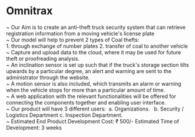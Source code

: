 # Omnitrax

~ Our Aim is to create an anti-theft truck security system that can retrieve registration information from a moving vehicle's license plate <br>
~ Our model will help to prevent 2 types of Coal thefts:<br>
         1. through exchange of number plates        2.  transfer of coal to another vehicle<br>
~ Capture and upload data to the cloud, where it may be used for future theft or proofreading analysis. <br>
~ An inclination sensor is set up such that if the truck's storage section tilts upwards by a particular degree, an alert and warning are sent to the administrator through the website.<br>
~ A motion sensor is also included, which transmits an alarm or warning when the vehicle stops for more than a particular amount of time.<br>
~ A web application with the relevant functionalities will be offered for connecting the components together and enabling user interface.<br>
~ Our product will have 3 different users:  a. Organizations.   b. Security / Logistics Department c. Inspection Department.<br>
~ Estimated End Product Development Cost:  ₹ 500/- Estimated Time of Development: 3 weeks<br>
